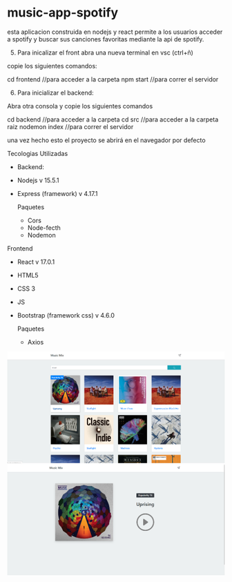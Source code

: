 # music-app-spotify

esta aplicacion construida en nodejs y react permite a los usuarios acceder a spotify y buscar sus canciones favoritas mediante la api de spotify.

5. Para inicalizar el front abra una nueva terminal en vsc (ctrl+ñ)

copie los siguientes comandos: 

cd frontend    //para acceder a la carpeta
npm start      //para correr el servidor

6. Para inicializar el backend:

Abra otra consola y copie los siguientes comandos

cd backend      //para acceder a la carpeta
cd src          //para acceder a la carpeta raiz
nodemon index   //para correr el servidor


una vez hecho esto el proyecto se abrirá en el navegador por defecto

Tecologias Utilizadas

* Backend:

- Nodejs v 15.5.1
- Express (framework) v 4.17.1

  Paquetes

  - Cors
  - Node-fecth
  - Nodemon
 
Frontend

- React v 17.0.1
- HTML5
- CSS 3
- JS
- Bootstrap (framework css) v 4.6.0 

  Paquetes
  
  - Axios



![](https://github.com/jhonfe64/music-app-spotify/blob/master/music1.jpg?raw=true)
![](https://github.com/jhonfe64/music-app-spotify/blob/master/music2.jpg?raw=true)


